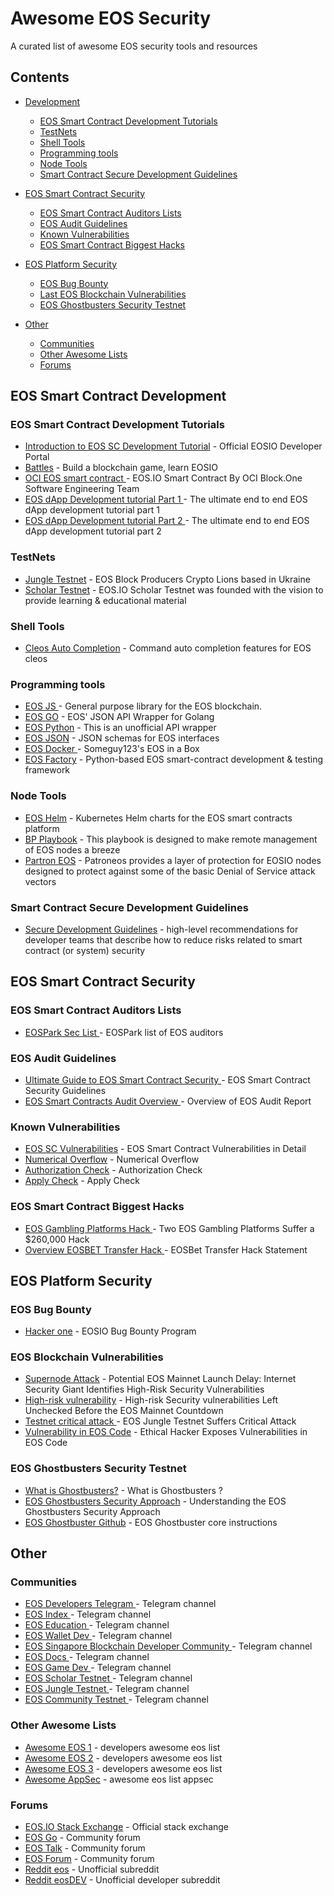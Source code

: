 # Awesome EOS Security

A curated list of awesome EOS security tools and resources

## Contents

* [Development](#eos-smart-contract-development)
    * [EOS Smart Contract Development Tutorials](#eos-smart-contract-development-tutorials)
    * [TestNets](#testnets)
    * [Shell Tools](#shell-tools)
    * [Programming tools](#programming-tools)
    * [Node Tools](#node-tools)
    * [Smart Contract Secure Development Guidelines](#smart-contract-secure-development-guidelines)


* [EOS Smart Contract Security](#eos-smart-contract-security)
    * [EOS Smart Contract Auditors Lists](#eos-smart-contract-auditors-lists)
    * [EOS Audit Guidelines](#eos-audit-guidelines)
    * [Known Vulnerabilities](#known-vulnerabilities)
    * [EOS Smart Contract Biggest Hacks](#eos-smart-contract-biggest-hacks)


* [EOS Platform Security](#eos-platform-security)
    * [EOS Bug Bounty](#eos-bug-bounty)
    * [Last EOS Blockchain Vulnerabilities ](#last-eos-blockchain-vulnerabilities)
    * [EOS Ghostbusters Security Testnet](#eos-ghostbusters-security-testnet)


* [Other](#other)
    * [Communities](#communities)
    * [Other Awesome Lists](#other-awesome-lists)
    * [Forums](#forums)


## EOS Smart Contract Development

### EOS Smart Contract Development Tutorials
* [Introduction to EOS SC Development Tutorial](https://developers.eos.io/eosio-home/docs) - Official EOSIO Developer Portal
* [Battles](https://battles.eos.io) - Build a blockchain game, learn EOSIO
* [OCI EOS smart contract ](https://objectcomputing.com/resources/publications/sett/february-2018-eos-smart-contracts) - EOS.IO Smart Contract By OCI Block.One Software Engineering Team
* [EOS dApp Development tutorial Part 1 ](https://infinitexlabs.com/eos-development-tutorial-part-1/) - The ultimate end to end EOS dApp development tutorial part 1
* [EOS dApp Development tutorial Part 2 ](https://infinitexlabs.com/eos-development-tutorial-part-2/) - The ultimate end to end EOS dApp development tutorial part 2

### TestNets
* [Jungle Testnet](https://github.com/CryptoLions/EOS-Jungle-Testnet) - EOS Block Producers Crypto Lions based in Ukraine
* [Scholar Testnet](https://steemit.com/eos/@eosnation/eos-io-scholar-testnet) - EOS.IO Scholar Testnet was founded with the vision to provide learning & educational material

### Shell Tools
* [Cleos Auto Completion](https://github.com/Hexlant/cleos-auto-completion) - Command auto completion features for EOS cleos

### Programming tools
* [EOS JS ](https://github.com/EOSIO/eosjs) - General purpose library for the EOS blockchain.
* [EOS GO](https://github.com/eoscanada/eos-go) - EOS' JSON API Wrapper for Golang
* [EOS Python](https://github.com/Netherdrake/py-eos-api) - This is an unofficial API wrapper
* [EOS JSON](https://github.com/EOSIO/eosjs-json) - JSON schemas for EOS interfaces
* [EOS Docker ](https://github.com/Someguy123/eos-docker) - Someguy123's EOS in a Box
* [EOS Factory](https://github.com/tokenika/eosfactory) - Python-based EOS smart-contract development & testing framework

### Node Tools
* [EOS Helm](https://github.com/activeeos/eos-helm) - Kubernetes Helm charts for the EOS smart contracts platform
* [BP Playbook](https://github.com/eosdetroit/bp-playbook) - This playbook is designed to make remote management of EOS nodes a breeze
* [Partron EOS](https://github.com/EOSIO/patroneos) - Patroneos provides a layer of protection for EOSIO nodes designed to protect against some of the basic Denial of Service attack vectors

### Smart Contract Secure Development Guidelines
* [Secure Development Guidelines](https://github.com/hknio/SCSDG) - high-level recommendations for developer teams that describe how to reduce risks related to smart contract (or system) security

## EOS Smart Contract Security

### EOS Smart Contract Auditors Lists
* [EOSPark Sec List ](https://eospark.com/sec) - EOSPark list of EOS auditors

### EOS Audit Guidelines
* [Ultimate Guide to EOS Smart Contract Security ](https://blockgeeks.com/guides/eos-smart-contract-security/) - EOS Smart Contract Security Guidelines
* [EOS Smart Contracts Audit Overview ](https://hub.hacken.io/blog/eos-smart-contracts-audit-overview) - Overview of EOS Audit Report

### Known Vulnerabilities
* [EOS SC Vulnerabilities](https://www.apriorit.com/dev-blog/553-eos-smart-contract-vulnerability) - EOS Smart Contract Vulnerabilities in Detail
* [Numerical Overflow](https://github.com/slowmist/eos-smart-contract-security-best-practices/blob/master/README_EN.md#numerical-overflow) - Numerical Overflow
* [Authorization Check](https://github.com/slowmist/eos-smart-contract-security-best-practices/blob/master/README_EN.md#authorization-check) - Authorization Check
* [Apply Check](https://github.com/slowmist/eos-smart-contract-security-best-practices/blob/master/README_EN.md#apply-check) - Apply Check

### EOS Smart Contract Biggest Hacks
* [EOS Gambling Platforms Hack ](https://toshitimes.com/two-eos-gambling-platforms-suffer-a-260000-hack/) - Two EOS Gambling Platforms Suffer a $260,000 Hack
* [Overview EOSBET Transfer Hack ](https://medium.com/@eosbetcasino/eosbet-transfer-hack-statement-31a3be4f5dcf) - EOSBet Transfer Hack Statement


## EOS Platform Security

### EOS Bug Bounty
* [Hacker one](https://hackerone.com/eosio) - EOSIO Bug Bounty Program

### EOS Blockchain Vulnerabilities
* [Supernode Attack](https://cryptoslate.com/potential-eos-mainnet-launch-delay-internet-security-giant-identifies-high-risk-security-vulnerabilities/) - Potential EOS Mainnet Launch Delay: Internet Security Giant Identifies High-Risk Security Vulnerabilities
* [High-risk vulnerability](https://www.reddit.com/r/eos/comments/8qqinu/highrisk_security_vulnerabilities_left_unchecked/) - High-risk Security vulnerabilities Left Unchecked Before the EOS Mainnet Countdown
* [Testnet critical attack ](https://unhashed.com/cryptocurrency-news/eos-jungle-testnet-critical-attack/) - EOS Jungle Testnet Suffers Critical Attack
* [Vulnerability in EOS Code](https://cryptoslate.com/ethical-hacker-exposes-vulnerabilities-in-eos-code/) - Ethical Hacker Exposes Vulnerabilities in EOS Code

### EOS Ghostbusters Security Testnet
* [What is Ghostbusters?](https://www.hkeos.com/Ghostbusters) - What is Ghostbusters ?
* [EOS Ghostbusters Security Approach](https://steemit.com/eos/@eosrio/understanding-the-eos-ghostbusters-security-approach) - Understanding the EOS Ghostbusters Security Approach
* [EOS Ghostbuster Github](https://github.com/HKEOS/Ghostbusters-Testnet) - EOS Ghostbuster core instructions

## Other

### Communities
* [EOS Developers Telegram ](https://t.me/joinchat/EaEnSUPktgfoI-XPfMYtcQ) - Telegram channel
* [EOS Index ](https://t.me/eosindex) - Telegram channel
* [EOS Education ](https://t.me/EOSEDU) - Telegram channel
* [EOS Wallet Dev ](https://t.me/eoswalletdev) - Telegram channel
* [EOS Singapore Blockchain Developer Community ](https://t.me/letsbuildeos) - Telegram channel
* [EOS Docs ](https://t.me/eosdocs) - Telegram channel
* [EOS Game Dev ](https://t.me/EosGameDevelopers) - Telegram channel
* [EOS Scholar Testnet ](https://t.me/ScholarTestnet) - Telegram channel
* [EOS Jungle Testnet ](https://t.me/jungletestnet) - Telegram channel
* [EOS Community Testnet ](https://t.me/CommunityTestnet) - Telegram channel

### Other Awesome Lists
* [Awesome EOS 1](https://github.com/eostea/awesome-eos) - developers awesome eos list
* [Awesome EOS 2](https://github.com/ptalmeida/awesome-EOS) - developers awesome eos list
* [Awesome EOS 3](https://github.com/Netherdrake/awesome-eos) - developers awesome eos list
* [Awesome AppSec](https://github.com/paragonie/awesome-appsec) - awesome eos list appsec

### Forums
* [EOS.IO Stack Exchange](https://eosio.stackexchange.com) - Official stack exchange
* [EOS Go](https://forums.eosgo.io/) - Community forum
* [EOS Talk](https://eostalk.io) - Community forum
* [EOS Forum](https://eosforum.org/) - Community forum
* [Reddit eos](https://www.reddit.com/r/eos/) - Unofficial subreddit
* [Reddit eosDEV](https://www.reddit.com/r/eosDEV/) - Unofficial developer subreddit
